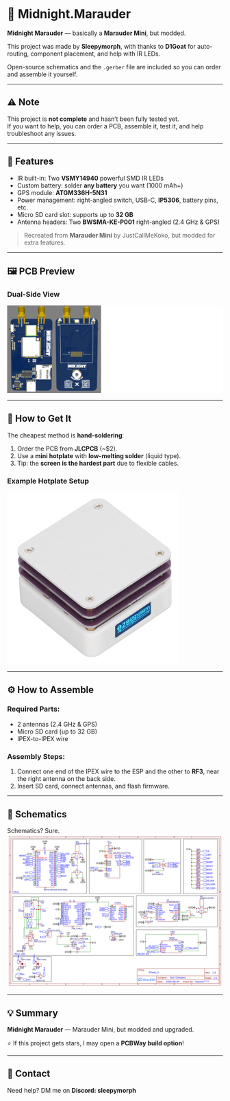 # 🌙 Midnight.Marauder

**Midnight Marauder** — basically a **Marauder Mini**, but modded.

This project was made by **Sleepymorph**, with thanks to **D1Goat** for auto-routing, component placement, and help with IR LEDs.

Open-source schematics and the `.gerber` file are included so you can order and assemble it yourself.

---

## ⚠️ Note

This project is **not complete** and hasn’t been fully tested yet.  
If you want to help, you can order a PCB, assemble it, test it, and help troubleshoot any issues.

---

## 🚀 Features

- IR built-in: Two **VSMY14940** powerful SMD IR LEDs  
- Custom battery: solder **any battery** you want (1000 mAh+)  
- GPS module: **ATGM336H-5N31**  
- Power management: right-angled switch, USB-C, **IP5306**, battery pins, etc.  
- Micro SD card slot: supports up to **32 GB**  
- Antenna headers: Two **BWSMA-KE-P001** right-angled (2.4 GHz & GPS)

> Recreated from **Marauder Mini** by JustCallMeKoko, but modded for extra features.

---

## 🖼 PCB Preview

### Dual-Side View
<img src="Images/Dual_Sides.png" alt="Dual_Sides" width="1000"/>

---

## 💸 How to Get It

The cheapest method is **hand-soldering**:

1. Order the PCB from **JLCPCB** (~$2).  
2. Use a **mini hotplate** with **low-melting solder** (liquid type).  
3. Tip: the **screen is the hardest part** due to flexible cables.

### Example Hotplate Setup
<img src="Images/Hotplate.jpg" alt="Hotplate" width="400"/>

---

## ⚙️ How to Assemble

### Required Parts:

- 2 antennas (2.4 GHz & GPS)  
- Micro SD card (up to 32 GB)  
- IPEX-to-IPEX wire

### Assembly Steps:

1. Connect one end of the IPEX wire to the ESP and the other to **RF3**, near the right antenna on the back side.  
2. Insert SD card, connect antennas, and flash firmware.

---

## 📝 Schematics

Schematics? Sure.  
![Schematic](Schematic/ASSEMBLY.png)

---

## 💡 Summary

**Midnight Marauder** — Marauder Mini, but modded and upgraded.

⭐ If this project gets stars, I may open a **PCBWay build option**!

---

## 💬 Contact

Need help? DM me on **Discord: sleepymorph**

